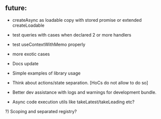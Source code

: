 ## future:

- createAsync as loadable copy with stored promise or extended createLoadable
- test queries with cases when declared 2 or more handlers
- test useContextWithMemo properly
- more exotic cases

- Docs update
- Simple examples of library usage

- Think about actions/state separation. [HoCs do not allow to do so]
- Better dev assistance with logs and warnings for development bundle.
- Async code execution utils like takeLatest/takeLeading etc?

?) Scoping and separated registry?
